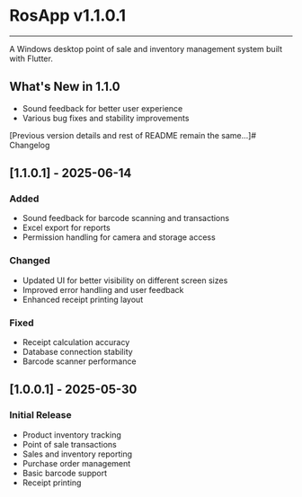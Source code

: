 # RosApp v1.1.0.1
---
A Windows desktop point of sale and inventory management system built with Flutter.

## What's New in 1.1.0
- Sound feedback for better user experience
- Various bug fixes and stability improvements

[Previous version details and rest of README remain the same...]# Changelog

## [1.1.0.1] - 2025-06-14
### Added
- Sound feedback for barcode scanning and transactions
- Excel export for reports
- Permission handling for camera and storage access

### Changed
- Updated UI for better visibility on different screen sizes
- Improved error handling and user feedback
- Enhanced receipt printing layout

### Fixed
- Receipt calculation accuracy
- Database connection stability
- Barcode scanner performance

## [1.0.0.1] - 2025-05-30
### Initial Release
- Product inventory tracking
- Point of sale transactions
- Sales and inventory reporting
- Purchase order management
- Basic barcode support
- Receipt printing